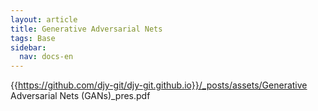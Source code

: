 ```yaml
---
layout: article
title: Generative Adversarial Nets
tags: Base
sidebar:
  nav: docs-en
---
```


{{https://github.com/djy-git/djy-git.github.io}}/_posts/assets/Generative Adversarial Nets (GANs)_pres.pdf

